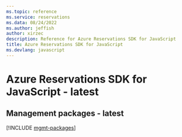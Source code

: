 ```yaml
---
ms.topic: reference
ms.service: reservations
ms.data: 08/24/2022
ms.author: jeffish
author: xirzec
description: Reference for Azure Reservations SDK for JavaScript
title: Azure Reservations SDK for JavaScript
ms.devlang: javascript
---
```

# Azure Reservations SDK for JavaScript - latest

## Management packages - latest
[!INCLUDE [mgmt-packages](reservations-mgmt-index.md)]